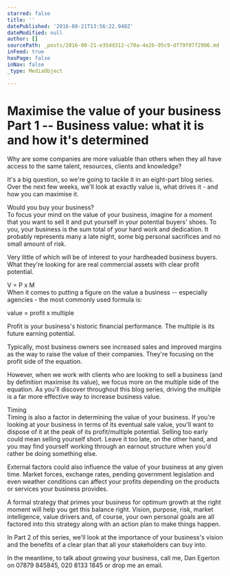 ```yaml
---
starred: false
title: ''
datePublished: '2016-08-21T13:56:22.940Z'
dateModified: null
author: []
sourcePath: _posts/2016-08-21-e35dd312-c70a-4e2b-95c9-df79f07f2906.md
inFeed: true
hasPage: false
inNav: false
_type: MediaObject

---
```

# Maximise the value of your business Part 1 -- Business value: what it is and how it's determined

Why are some companies are more valuable than others when they all have access to the same talent, resources, clients and knowledge?  
  
It's a big question, so we're going to tackle it in an eight-part blog series. Over the next few weeks, we'll look at exactly value is, what drives it - and how you can maximise it.  
  
Would you buy your business?  
To focus your mind on the value of your business, imagine for a moment that you want to sell it and put yourself in your potential buyers' shoes. To you, your business is the sum total of your hard work and dedication. It probably represents many a late night, some big personal sacrifices and no small amount of risk.  
  
Very little of which will be of interest to your hardheaded business buyers. What they're looking for are real commercial assets with clear profit potential.  
  
V = P x M  
When it comes to putting a figure on the value a business -- especially agencies - the most commonly used formula is:  
  
value = profit x multiple  
  
Profit is your business's historic financial performance. The multiple is its future earning potential.  
  
Typically, most business owners see increased sales and improved margins as the way to raise the value of their companies. They're focusing on the profit side of the equation.  
  
However, when we work with clients who are looking to sell a business (and by definition maximise its value), we focus more on the multiple side of the equation. As you'll discover throughout this blog series, driving the multiple is a far more effective way to increase business value.  
  
Timing  
Timing is also a factor in determining the value of your business. If you're looking at your business in terms of its eventual sale value, you'll want to dispose of it at the peak of its profit/multiple potential. Selling too early could mean selling yourself short. Leave it too late, on the other hand, and you may find yourself working through an earnout structure when you'd rather be doing something else.  
  
External factors could also influence the value of your business at any given time. Market forces, exchange rates, pending government legislation and even weather conditions can affect your profits depending on the products or services your business provides.  
  
A formal strategy that primes your business for optimum growth at the right moment will help you get this balance right. Vision, purpose, risk, market intelligence, value drivers and, of course, your own personal goals are all factored into this strategy along with an action plan to make things happen.  
  
In Part 2 of this series, we'll look at the importance of your business's vision and the benefits of a clear plan that all your stakeholders can buy into.  
  
In the meantime, to talk about growing your business, call me, Dan Egerton on 07879 845845, 020 8133 1845 or drop me an email.
